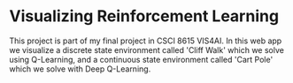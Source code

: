 # Visualizing Reinforcement Learning

This project is part of my final project in CSCI 8615 VIS4AI. In this web app we visualize a discrete state environment called 'Cliff Walk' which we solve using Q-Learning, and a continuous state environment called 'Cart Pole' which we solve with Deep Q-Learning.
